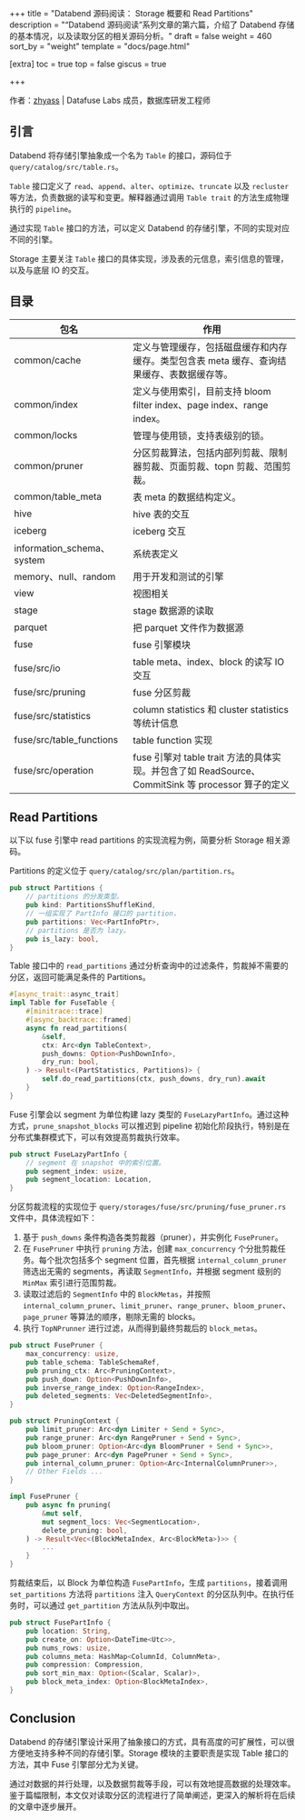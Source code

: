 +++
title = "Databend 源码阅读： Storage 概要和 Read Partitions"
description = "“Databend 源码阅读”系列文章的第六篇，介绍了 Databend 存储的基本情况，以及读取分区的相关源码分析。"
draft = false
weight = 460
sort_by = "weight"
template = "docs/page.html"

[extra]
toc = true
top = false
giscus = true

+++

作者：[zhyass](https://github.com/zhyass) | Datafuse Labs 成员，数据库研发工程师

## 引言

Databend 将存储引擎抽象成一个名为 `Table` 的接口，源码位于 `query/catalog/src/table.rs`。

`Table` 接口定义了 `read`、`append`、`alter`、`optimize`、`truncate` 以及 `recluster` 等方法，负责数据的读写和变更。解释器通过调用 `Table trait` 的方法生成物理执行的 `pipeline`。

通过实现 `Table` 接口的方法，可以定义 Databend 的存储引擎，不同的实现对应不同的引擎。

Storage 主要关注 `Table` 接口的具体实现，涉及表的元信息，索引信息的管理，以及与底层 IO 的交互。

## 目录

| 包名                       | 作用                                                         |
| -------------------------- | ------------------------------------------------------------ |
| common/cache               | 定义与管理缓存，包括磁盘缓存和内存缓存。类型包含表 meta 缓存、查询结果缓存、表数据缓存等。 |
| common/index               | 定义与使用索引，目前支持 bloom filter index、page index、range index。 |
| common/locks               | 管理与使用锁，支持表级别的锁。                              |
| common/pruner              | 分区剪裁算法，包括内部列剪裁、限制器剪裁、页面剪裁、topn 剪裁、范围剪裁。 |
| common/table_meta          | 表 meta 的数据结构定义。                                     |
| hive                       | hive 表的交互                                                |
| iceberg                    | iceberg 交互                                                 |
| information_schema、system | 系统表定义                                                   |
| memory、null、random       | 用于开发和测试的引擎                                         |
| view                       | 视图相关                                                     |
| stage                      | stage 数据源的读取                                           |
| parquet                    | 把 parquet 文件作为数据源                                    |
| fuse                       | fuse 引擎模块                                                |
| fuse/src/io                | table meta、index、block 的读写 IO 交互                      |
| fuse/src/pruning           | fuse 分区剪裁                                                |
| fuse/src/statistics        | column statistics 和 cluster statistics 等统计信息           |
| fuse/src/table_functions   | table function 实现                                          |
| fuse/src/operation         | fuse 引擎对 table trait 方法的具体实现。并包含了如 ReadSource、CommitSink 等 processor 算子的定义 |

## Read Partitions

以下以 fuse 引擎中 read partitions 的实现流程为例，简要分析 Storage 相关源码。

Partitions 的定义位于 `query/catalog/src/plan/partition.rs`。

```Rust
pub struct Partitions {
    // partitions 的分发类型。
    pub kind: PartitionsShuffleKind,
    // 一组实现了 PartInfo 接口的 partition，
    pub partitions: Vec<PartInfoPtr>,
    // partitions 是否为 lazy。
    pub is_lazy: bool,
}
```

Table 接口中的 `read_partitions` 通过分析查询中的过滤条件，剪裁掉不需要的分区，返回可能满足条件的 Partitions。

```Rust
#[async_trait::async_trait]
impl Table for FuseTable {
    #[minitrace::trace]
    #[async_backtrace::framed]
    async fn read_partitions(
        &self,
        ctx: Arc<dyn TableContext>,
        push_downs: Option<PushDownInfo>,
        dry_run: bool,
    ) -> Result<(PartStatistics, Partitions)> {
        self.do_read_partitions(ctx, push_downs, dry_run).await
    }
}
```

Fuse 引擎会以 segment 为单位构建 lazy 类型的 `FuseLazyPartInfo`。通过这种方式，`prune_snapshot_blocks` 可以推迟到 pipeline 初始化阶段执行，特别是在分布式集群模式下，可以有效提高剪裁执行效率。

```Rust
pub struct FuseLazyPartInfo {
    // segment 在 snapshot 中的索引位置。
    pub segment_index: usize,
    pub segment_location: Location,
}
```

分区剪裁流程的实现位于 `query/storages/fuse/src/pruning/fuse_pruner.rs` 文件中，具体流程如下：

1. 基于 `push_downs` 条件构造各类剪裁器（pruner），并实例化 `FusePruner`。
2. 在 `FusePruner` 中执行 `pruning` 方法，创建 `max_concurrency` 个分批剪裁任务。每个批次包括多个 segment 位置，首先根据 `internal_column_pruner` 筛选出无需的 segments，再读取 `SegmentInfo`，并根据 segment 级别的 `MinMax` 索引进行范围剪裁。
3. 读取过滤后的 `SegmentInfo` 中的 `BlockMetas`，并按照 `internal_column_pruner`、`limit_pruner`、`range_pruner`、`bloom_pruner`、`page_pruner` 等算法的顺序，剔除无需的 blocks。
4. 执行 `TopNPrunner` 进行过滤，从而得到最终剪裁后的 `block_metas`。

```Rust
pub struct FusePruner {
    max_concurrency: usize,
    pub table_schema: TableSchemaRef,
    pub pruning_ctx: Arc<PruningContext>,
    pub push_down: Option<PushDownInfo>,
    pub inverse_range_index: Option<RangeIndex>,
    pub deleted_segments: Vec<DeletedSegmentInfo>,
}

pub struct PruningContext {
    pub limit_pruner: Arc<dyn Limiter + Send + Sync>,
    pub range_pruner: Arc<dyn RangePruner + Send + Sync>,
    pub bloom_pruner: Option<Arc<dyn BloomPruner + Send + Sync>>,
    pub page_pruner: Arc<dyn PagePruner + Send + Sync>,
    pub internal_column_pruner: Option<Arc<InternalColumnPruner>>,
    // Other Fields ...
}

impl FusePruner {
    pub async fn pruning(
        &mut self,
        mut segment_locs: Vec<SegmentLocation>,
        delete_pruning: bool,
    ) -> Result<Vec<(BlockMetaIndex, Arc<BlockMeta>)>> {
        ...
    }
}
```

剪裁结束后，以 Block 为单位构造 `FusePartInfo`，生成 `partitions`，接着调用 `set_partitions` 方法将 `partitions` 注入 `QueryContext` 的分区队列中。在执行任务时，可以通过 `get_partition` 方法从队列中取出。

```Rust
pub struct FusePartInfo {
    pub location: String, 
    pub create_on: Option<DateTime<Utc>>,
    pub nums_rows: usize,
    pub columns_meta: HashMap<ColumnId, ColumnMeta>,
    pub compression: Compression,
    pub sort_min_max: Option<(Scalar, Scalar)>,
    pub block_meta_index: Option<BlockMetaIndex>,
}
```

## Conclusion

Databend 的存储引擎设计采用了抽象接口的方式，具有高度的可扩展性，可以很方便地支持多种不同的存储引擎。Storage 模块的主要职责是实现 Table 接口的方法，其中 Fuse 引擎部分尤为关键。

通过对数据的并行处理，以及数据剪裁等手段，可以有效地提高数据的处理效率。鉴于篇幅限制，本文仅对读取分区的流程进行了简单阐述，更深入的解析将在后续的文章中逐步展开。
